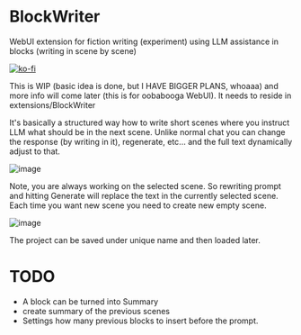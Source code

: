 # BlockWriter
WebUI extension for fiction writing (experiment) using LLM assistance in blocks (writing in scene by scene)

[![ko-fi](https://ko-fi.com/img/githubbutton_sm.svg)](https://ko-fi.com/Q5Q5MOB4M)


This is WIP (basic idea is done, but I HAVE BIGGER PLANS, whoaaa) and more info will come later (this is for oobabooga WebUI). It needs to reside in extensions/BlockWriter

It's basically a structured way how to write short scenes where you instruct LLM what should be in the next scene. Unlike normal chat you can change the response (by writing in it), regenerate, etc... and the full text dynamically adjust to that.

![image](https://github.com/FartyPants/BlockWriter/assets/23346289/8b1639c6-4cd0-4542-9c28-4f07946b4f9d)

Note, you are always working on the selected scene. So rewriting prompt and hitting Generate will replace the text in the currently selected scene. Each time you want new scene you need to create new empty scene.

![image](https://github.com/FartyPants/BlockWriter/assets/23346289/b5baf84f-e3e8-40cd-8c82-5700bc363000)

The project can be saved under unique name and then loaded later.

# TODO
- A block can be turned into Summary
- create summary of the previous scenes
- Settings how many previous blocks to insert before the prompt.

